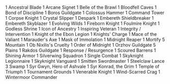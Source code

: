 1 Ancestral Blade
1 Arcane Signet
1 Belle of the Brawl
1 Bloodfell Caves
1 Bond of Discipline
1 Boros Guildgate
1 Colossus Hammer
1 Command Tower
1 Corpse Knight
1 Crystal Slipper
1 Despark
1 Embereth Shieldbreaker
1 Embereth Skyblazer
1 Evolving Wilds
1 Fireborn Knight
1 Foulmire Knight
1 Godless Shrine
1 Icon of Ancestry
1 Inspiring Veteran
1 Integrity / Intervention
1 Knight of the Ebon Legion
1 Knights' Charge
1 Mace of the Valiant
1 Marauder's Axe
1 Mask of Immolation
1 Midnight Reaper
1 Mortify
5 Mountain
1 Ob Nixilis's Cruelty
1 Order of Midnight
1 Orzhov Guildgate
5 Plains
1 Rakdos Guildgate
1 Response / Resurgence
1 Scoured Barrens
1 Shining Armor
1 Silverwing Squadron
1 Single Combat
1 Skyknight Legionnaire
1 Skyknight Vanguard
1 Smitten Swordmaster
1 Steelclaw Lance
3 Swamp
1 Syr Gwyn, Hero of Ashvale
1 Syr Konrad, the Grim
1 Temple of Triumph
1 Tournament Grounds
1 Venerable Knight
1 Wind-Scarred Crag
1 Wintermoor Commander